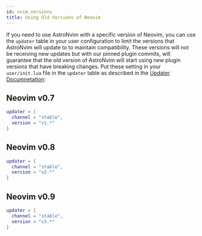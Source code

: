 ```yaml
---
id: nvim_versions
title: Using Old Versions of Neovim
---
```


If you need to use AstroNvim with a specific version of Neovim, you can use the
`updater` table in your user configuration to limit the versions that AstroNvim
will update to to maintain compatibility. These versions will not be receiving
new updates but with our pinned plugin commits, will guarantee that the old
version of AstroNvim will start using new plugin versions that have breaking
changes. Put these setting in your `user/init.lua` file in the `updater` table
as described in the [Updater Documnetation](./updater.md):

## Neovim v0.7

```lua
updater = {
  channel = "stable",
  version = "v1.*"
}
```

## Neovim v0.8

```lua
updater = {
  channel = "stable",
  version = "v2.*"
}
```

## Neovim v0.9

```lua
updater = {
  channel = "stable",
  version = "v3.*"
}
```
